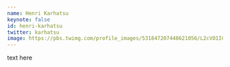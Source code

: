 ```yaml
---
name: Henri Karhatsu
keynote: false
id: henri-karhatsu
twitter: karhatsu
image: https://pbs.twimg.com/profile_images/531847207448621056/L2cVO1IC.jpeg
---
```

text here
